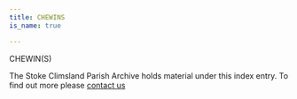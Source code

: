 ```yaml
---
title: CHEWINS
is_name: true

---
```


CHEWIN(S)


The Stoke Climsland Parish Archive holds material under this index entry. To find out more please [contact us](/contact/)
